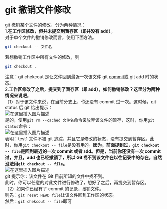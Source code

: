 # git 撤销文件修改

git 撤销某个文件的修改，分为两种情况：  
1.**在工作区修改，但并未提交到暂存区（即并没有 add）**。  
对于单个文件的撤销修改而言，使用下面方法。

```sh
git checkout -- 文件名
```

若想撤销工作区中所有文件的修改，则

```sh
git checkout .
```

注意：git chekcout 是让文件回到最近一次该文件 git [commit](https://so.csdn.net/so/search?q=commit&spm=1001.2101.3001.7020)或 git add 时的状态。  
2.**工作区修改了之后，提交到了暂存区（即 add），如何撤销修改？这里分为两种情况来说吧**。  
（1）对于该文件来说，在当前分支上，你还没有 commit 过一次。这时候，git status 后 git 给出提示：  
![在这里插入图片描述](https://img-blog.csdnimg.cn/20190804111033961.png?x-oss-process=image/watermark,type_ZmFuZ3poZW5naGVpdGk,shadow_10,text_aHR0cHM6Ly9ibG9nLmNzZG4ubmV0L3FxXzQwNzEzMzky,size_16,color_FFFFFF,t_70)  
是的，使用`git rm --cached 文件名`命令来放弃该文件的暂存，这时，你用`git status`命令：  
![在这里插入图片描述](https://img-blog.csdnimg.cn/20190804150549849.png?x-oss-process=image/watermark,type_ZmFuZ3poZW5naGVpdGk,shadow_10,text_aHR0cHM6Ly9ibG9nLmNzZG4ubmV0L3FxXzQwNzEzMzky,size_16,color_FFFFFF,t_70)  
表明：test1 文件不被 git 追踪，并且它是修改的状态，没有提交到暂存区。此时，你用`git checkout -- file`是没有用的。**因为，前面提到过，`git checkout -- file`是回到最近的一次 commit 或者 add。但是，当前你还没有一次 commit 过，并且，add 也已经撤销了，所以 Git 找不到该文件在以往记录中的存在。自然没法用`git checkout -- file`。**  
![在这里插入图片描述](https://img-blog.csdnimg.cn/20190804152310663.png)  
git 提示你：该文件在 Git 目前所知的文件中找不到。  
此时，你可以任意的对此文件进行修改了，想好了之后，再提交到暂存区。  
（2）如果你已经有了 commit 的记录，撤销文件。  
则先：`git reset HEAD file`让该文件回到工作区的状态。  
然后：`git chekcout -- file`即可
